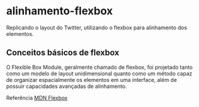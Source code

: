 # alinhamento-flexbox
Replicando o layout do Twitter, utilizando o flexbox para alinhamento dos elementos.

## Conceitos básicos de flexbox
O Flexible Box Module, geralmente chamado de flexbox, foi projetado tanto como um modelo de layout unidimensional quanto como um método capaz de organizar espacialmente os elementos em uma interface, além de possuir capacidades avançadas de alinhamento. 

Referência
[MDN Flexbox](https://developer.mozilla.org/pt-BR/docs/Web/CSS/CSS_Flexible_Box_Layout/Conceitos_Basicos_do_Flexbox)
